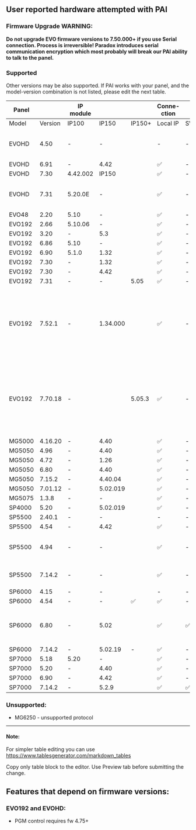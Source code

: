 ## User reported hardware attempted with PAI
### Firmware Upgrade WARNING:
**Do not upgrade EVO firmware versions to 7.50.000+ if you use Serial connection. Process is irreversible! Paradox introduces serial communication encryption which most probably will break our PAI ability to talk to the panel.**

### Supported
Other versions may be also supported. If PAI works with your panel, and the model-version combination is not listed, please edit the next table.

| Panel  |         | IP module |          |        | Conne-<br/>ction |      |        | Notes                                                                                                                              |
|--------|---------|-----------|----------|--------|------------------|------|--------|------------------------------------------------------------------------------------------------------------------------------------|
| Model  | Version | IP100     | IP150    | IP150+ | Local IP         | SWAN | Serial |                                                                                                                                    |
| EVOHD  | 4.50    | -         | -        |        | -                | -    | ❌      | Did not work with ESP32. [#198](https://github.com/ParadoxAlarmInterface/pai/issues/198)                                           |
| EVOHD  | 6.91    | -         | 4.42     |        | ✅                | -    | -      |                                                                                                                                    |
| EVOHD  | 7.30    | 4.42.002  | IP150    |        | ✅                | -    | -      |                                                                                                                                    |
| EVOHD  | 7.31    | 5.20.0E   | -        |        | ✅                | -    | ✅      | Works with Serial via ESP32                                                                                                        |
| EVO48  | 2.20    | 5.10      | -        |        | ✅                | -    | -      |                                                                                                                                    |
| EVO192 | 2.66    | 5.10.06   | -        |        | ✅                | -    | -      |                                                                                                                                    |
| EVO192 | 3.20    | -         | 5.3      |        | ✅                | -    | -      |                                                                                                                                    |
| EVO192 | 6.86    | 5.10      | -        |        | ✅                | -    | -      |                                                                                                                                    |
| EVO192 | 6.90    | 5.1.0     | 1.32     |        | ✅                | -    | ✅      |                                                                                                                                    |
| EVO192 | 7.30    | -         | 1.32     |        | ✅                | -    | ✅      |                                                                                                                                    |
| EVO192 | 7.30    | -         | 4.42     |        | ✅                | -    | -      |                                                                                                                                    |
| EVO192 | 7.31    | -         | -        | 5.05   | ✅                | -    | -      |                                                                                                                                    |
| EVO192 | 7.52.1  | -         | 1.34.000 |        | ✅                | -    | -      | [#272](https://github.com/ParadoxAlarmInterface/pai/issues/272) This panel FW has encrypted serial<br/>but connects fine via IP150 |
| EVO192 | 7.70.18 | -         |          | 5.05.3 | ✅                | -    | -      | [#272](https://github.com/ParadoxAlarmInterface/pai/issues/272) This panel FW has encrypted serial<br/>but connects fine via IP150 |
| MG5000 | 4.16.20 | -         | 4.40     |        | ✅                | -    | -      |                                                                                                                                    |
| MG5050 | 4.96    | -         | 4.40     |        | ✅                | -    | ✅      |                                                                                                                                    |
| MG5050 | 4.72    | -         | 1.26     |        | ✅                | -    | -      |                                                                                                                                    |
| MG5050 | 6.80    | -         | 4.40     |        | ✅                | -    | ✅      |                                                                                                                                    |
| MG5050 | 7.15.2  | -         | 4.40.04  |        | ✅                | -    | -      |                                                                                                                                    |
| MG5050 | 7.01.12 | -         | 5.02.019 |        | ✅                | -    | -      |                                                                                                                                    |
| MG5075 | 1.3.8   | -         | -        |        | ✅                | -    | ✅      |                                                                                                                                    |
| SP4000 | 5.20    | -         | 5.02.019 |        | ✅                | -    | ✅      |                                                                                                                                    |
| SP5500 | 2.40.1  | -         | -        |        | -                | -    | ✅      |                                                                                                                                    |
| SP5500 | 4.54    | -         | 4.42     |        | ✅                | -    | -      |                                                                                                                                    |
| SP5500 | 4.94    | -         | -        |        | ✅                | -    | ✅      | Works with Serial via ESP32                                                                                                        |
| SP5500 | 7.14.2  | -         | -        |        | ✅                | -    | ✅      | USB to Serial via FTDI                                                                                                             |
| SP6000 | 4.15    | -         | -        |        | -                | -    | ✅      |                                                                                                                                    |
| SP6000 | 4.54    | -         | -        | ✅      | ✅                | -    | -      |                                                                                                                                    |
| SP6000 | 6.80    | -         | 5.02     |        | ✅                | ✅    | -      | More stable with SWAN disabled                                                                                                     |
| SP6000 | 7.14.2  | -         | 5.02.19  | -      | ✅                | -    | -      |                                                                                                                                    |
| SP7000 | 5.18    | 5.20      | -        |        | ✅                | -    | -      |                                                                                                                                    |
| SP7000 | 5.20    | -         | 4.40     |        | ✅                | -    | -      |                                                                                                                                    |
| SP7000 | 6.90    | -         | 4.42     |        | ✅                | -    | -      |                                                                                                                                    |
| SP7000 | 7.14.2  | -         | 5.2.9    |        | ✅                | ✅    | -      |                                                                                                                                    |

### Unsupported:
* MG6250 - unsupported protocol


***

#### Note:
For simpler table editing you can use https://www.tablesgenerator.com/markdown_tables

Copy only table block to the editor. Use Preview tab before submitting the change.

## Features that depend on firmware versions:
### EVO192 and EVOHD:
* PGM control requires fw 4.75+